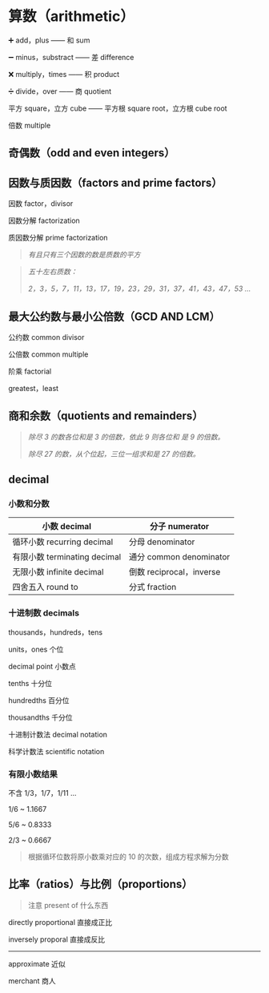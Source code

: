 # 算数（arithmetic）

➕  add，plus —— 和  sum

➖  minus，substract —— 差  difference

❌  multiply，times —— 积  product

➗  divide，over —— 商  quotient

平方  square，立方  cube —— 平方根  square root，立方根  cube root

倍数  multiple

## 奇偶数（odd and even integers）

## 因数与质因数（factors and prime factors）

因数  factor，divisor

因数分解  factorization

质因数分解  prime factorization

> *有且只有三个因数的数是质数的平方*

> *五十左右质数：*
>
> *2，3，5，7，11，13，17，19，23，29，31，37，41，43，47，53 …*

## 最大公约数与最小公倍数（GCD AND LCM）

公约数  common divisor

公倍数  common multiple

阶乘  factorial

greatest，least

## 商和余数（quotients and remainders）

> *除尽 3 的数各位和是 3 的倍数，依此 9 则各位和 是 9 的倍数。*
>
> *除尽 27 的数，从个位起，三位一组求和是 27 的倍数。*

## decimal

### 小数和分数

| 小数  decimal                 | 分子  numerator           |
| ----------------------------- | ------------------------- |
| 循环小数  recurring decimal   | 分母  denominator         |
| 有限小数  terminating decimal | 通分  common denominator  |
| 无限小数  infinite decimal    | 倒数  reciprocal，inverse |
| 四舍五入  round to            | 分式  fraction            |

### 十进制数 decimals

thousands，hundreds，tens

units，ones  个位

decimal point  小数点

tenths  十分位

hundredths  百分位

thousandths  千分位

十进制计数法  decimal notation

科学计数法  scientific notation

### 有限小数结果

 不含 1/3，1/7，1/11 …

1/6 ~ 1.1667

5/6 ~ 0.8333

2/3 ~ 0.6667

> 根据循环位数将原小数乘对应的 10 的次数，组成方程求解为分数

## 比率（ratios）与比例（proportions）

>  注意 present of 什么东西

directly proportional  直接成正比

inversely proporal  直接成反比

---

approximate  近似

merchant  商人